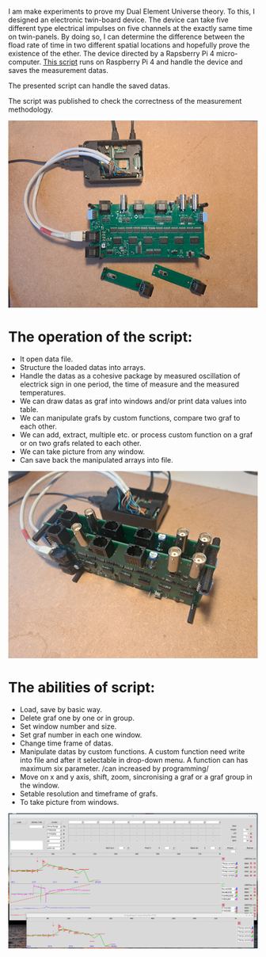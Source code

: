 I am make experiments to prove my Dual Element Universe theory. To this, I designed an electronic twin-board device. The device can take five different type electrical impulses on five channels at the exactly same time on twin-panels. By doing so, I can determine the difference between the fload rate of time in two different spatial locations and hopefully prove the existence of the ether.
The device directed by a Rapsberry Pi 4 micro-computer.  [This script](https://github.com/duelun/experiment1_save/blob/main) runs on Raspberry Pi 4 and handle the device and saves the measurement datas.

The presented script can handle the saved datas.

The script was published to check the correctness of the measurement methodology.

<picture>
 <img alt="electric-board" src="https://github.com/duelun/experiment1_process/blob/main/pictures/pic1.png">
</picture>


# The operation of the script:
 - It open data file.
 - Structure the loaded datas into arrays.
 - Handle the datas as a cohesive package by measured oscillation of electrick sign in one period, the time of measure and the measured temperatures.
 - We can draw datas as graf into windows and/or print data values into table.
 - We can manipulate grafs by custom functions, compare two graf to each other.
 - We can add, extract, multiple etc. or process custom function on a graf or on two grafs related to each other.
 - We can take picture from any window.
 - Can save back the manipulated arrays into file.
   
<picture>
 <img alt="electric-board" src="https://github.com/duelun/experiment1_process/blob/main/pictures/pic2.png">
</picture>

# The abilities of script:
 - Load, save by basic way.
 - Delete graf one by one or in group.
 - Set window number and size.
 - Set graf number in each one window.
 - Change time frame of datas.
 - Manipulate datas by custom functions. A custom function need write into file and after it selectable in drop-down menu. A function can has maximum six parameter. /can increased by programming/
 - Move on x and y axis, shift, zoom, sincronising a graf or a graf group in the window.
 - Setable resolution and timeframe of grafs.
 - To take picture from windows.

<picture>
 <img alt="script-window" src="https://github.com/duelun/experiment1_process/blob/main/pictures/pic3.png">
</picture>
 
